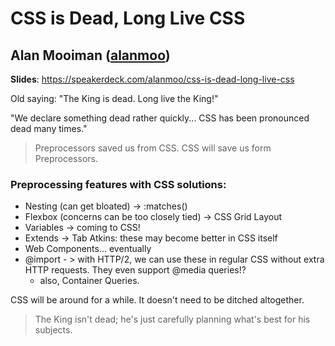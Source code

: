 # CSS is Dead, Long Live CSS
## Alan Mooiman ([alanmoo](http://twitter.com/alanmoo))

**Slides**: https://speakerdeck.com/alanmoo/css-is-dead-long-live-css

Old saying: "The King is dead. Long live the King!"

"We declare something dead rather quickly... CSS has been pronounced dead many times."

> Preprocessors saved us from CSS.
> CSS will save us form Preprocessors.

### Preprocessing features with CSS solutions:
- Nesting (can get bloated) -> :matches()
- Flexbox (concerns can be too closely tied) -> CSS Grid Layout
- Variables -> coming to CSS!
- Extends -> Tab Atkins: these may become better in CSS itself
- Web Components... eventually
- @import - > with HTTP/2, we can use these in regular CSS without extra HTTP requests. They even support @media queries!?
  - also, Container Queries.

CSS will be around for a while. It doesn't need to be ditched altogether.

> The King isn't dead; he's just carefully planning what's best for his subjects.
